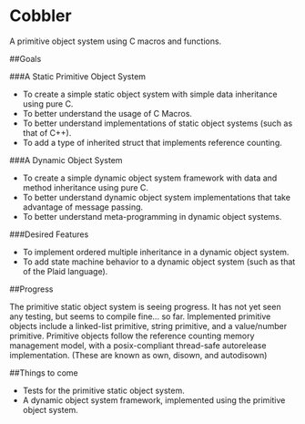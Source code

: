 Cobbler
=======

A primitive object system using C macros and functions.

##Goals

###A Static Primitive Object System

- To create a simple static object system with simple data inheritance using pure C.
- To better understand the usage of C Macros.
- To better understand implementations of static object systems (such as that of C++).
- To add a type of inherited struct that implements reference counting.

###A Dynamic Object System

- To create a simple dynamic object system framework with data and method inheritance using pure C.
- To better understand dynamic object system implementations that take advantage of message passing.
- To better understand meta-programming in dynamic object systems.

###Desired Features

- To implement ordered multiple inheritance in a dynamic object system.
- To add state machine behavior to a dynamic object system (such as that of the Plaid language).

##Progress

The primitive static object system is seeing progress. It has not yet seen any testing, but seems to compile fine... so far.
Implemented primitive objects include a linked-list primitive, string primitive, and a value/number primitive.
Primitive objects follow the reference counting memory management model, with a posix-compliant thread-safe autorelease implementation. (These are known as own, disown, and autodisown)

##Things to come

- Tests for the primitive static object system.
- A dynamic object system framework, implemented using the primitive object system.

